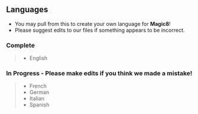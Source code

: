 ## Languages

- You may pull from this to create your own language for **Magic8**!
- Please suggest edits to our files if something appears to be incorrect.


### Complete
> - English

### In Progress - Please make edits if you think we made a mistake!
> - French
> - German
> - Italian
> - Spanish
